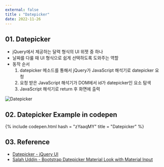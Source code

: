 ```yaml
---
external: false
title : "Datepicker"
date: 2022-11-26
---
```


## 01. Datepicker

- jQuery에서 제공하는 달력 형식의 UI 위젯 중 하나
- 날짜를 다룰 때 UI 형식으로 쉽게 선택하도록 도와주는 역할
- 동작 순서
  1. datepicker 메소드를 통해서 jQuery가 JavaScript 해석기로 datepicker 요청
  2. 요청 받은 JavaScript 해석기가 DOM에서 id가 datepicker인 요소 탐색
  3. JavaScript 해석기로 return 후 화면에 출력

![Datepicker](https://github.com/WoojinJeonkr/WoojinJeonkr.github.io/blob/main/assets/images/post/Datepicker.png?raw=true)

## 02. Datepicker Example in codepen

{% include codepen.html hash = "zYaaqMY" title = "Datepicker" %}

## 03. Reference

- [Datepicker - jQuery UI](https://jqueryui.com/datepicker/)
- [Salah Uddin - Bootstrap Datepicker Material Look with Material Input](https://codepen.io/salahuddin/pen/LOmWpg)

